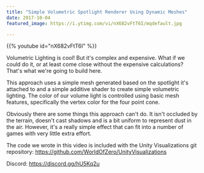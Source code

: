 ```yaml
---
title: "Simple Volumetric Spotlight Renderer Using Dynamic Meshes"
date: 2017-10-04
featured_image: https://i.ytimg.com/vi/nX682vFtT6I/mqdefault.jpg

---
```


{{% youtube id="nX682vFtT6I" %}}

Volumetric Lighting is cool! But it's complex and expensive. What if we could do it, or at least come close without the expensive calculations? That's what we're going to build here.

This approach uses a simple mesh generated based on the spotlight it's attached to and a simple additive shader to create simple volumetric lighting. The color of our volume light is controlled using basic mesh features, specifically the vertex color for the four point cone.

Obviously there are some things this approach can't do. It isn't occluded by the terrain, doesn't cast shadows and is a bit uniform to represent dust in the air. However, it's a really simple effect that can fit into a number of games with very little extra effort.

The code we wrote in this video is included with the Unity Visualizations git repository: https://github.com/WorldOfZero/UnityVisualizations

Discord: https://discord.gg/hU5Kq2u